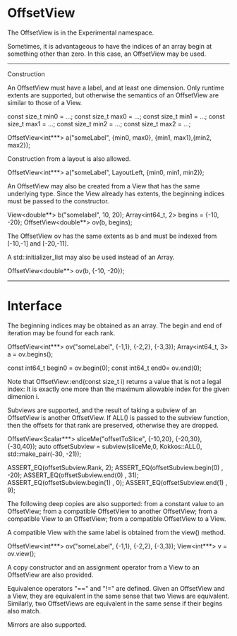 # OffsetView

The OffsetView is in the Experimental namespace.

Sometimes, it is advantageous to have the indices of an array begin at something other than zero.  In this case, an OffsetView may be used.

----------
Construction

An OffsetView must have a label, and at least one dimension.  Only runtime extents are supported, but otherwise the semantics of an OffsetView are similar to those of a View.  

const size_t min0 = ...; 
const size_t max0 = ...; 
const size_t min1 = ...; 
const size_t max1 = ...; 
const size_t min2 = ...; 
const size_t max2 = ...; 

OffsetView<int***> a("someLabel", {min0, max0}, {min1, max1},{min2, max2});

Construction from a layout is also allowed.  

OffsetView<int***> a("someLabel", LayoutLeft, {min0, min1, min2});

An OffsetView may also be created from a View that has the same underlying type.  Since the View already has extents, the beginning indices must be passed to the constructor.  

View<double**> b("somelabel", 10, 20);
Array<int64_t, 2> begins = {-10, -20};
OffsetView<double**> ov(b, begins);

The OffsetView ov has the same extents as b and must be indexed from [-10,-1] and [-20,-11].  

A std::initializer_list may also be used instead of an Array.

OffsetView<double**> ov(b, {-10, -20});

---------
# Interface

The beginning indices may be obtained as an array. The begin and end of iteration may be found for each rank.

OffsetView<int***> ov("someLabel", {-1,1}, {-2,2}, {-3,3});
 Array<int64_t, 3> a = ov.begins();

const int64_t begin0 = ov.begin(0);
const int64_t end0= ov.end(0);

Note that OffsetView::end(const size_t i) returns a value that is not a legal index:  It is exactly one more than the maximum allowable index for the given dimenion i.

Subviews are supported, and the result of taking a subview of an OffsetView is another OffsetView.  If ALL() is passed to the subview  function, then the offsets for that rank are preserved, otherwise they are dropped.

OffsetView<Scalar***> sliceMe("offsetToSlice", {-10,20}, {-20,30}, {-30,40});
auto offsetSubview = subview(sliceMe,0, Kokkos::ALL(), std::make_pair(-30, -21));
 
ASSERT_EQ(offsetSubview.Rank, 2);
ASSERT_EQ(offsetSubview.begin(0) , -20);
ASSERT_EQ(offsetSubview.end(0) , 31);
ASSERT_EQ(offsetSubview.begin(1) , 0);
ASSERT_EQ(offsetSubview.end(1) , 9);

The following deep copies are also supported: from a constant value to an OffsetView; from a compatible OffsetView to another OffsetView; from a compatible View to an OffsetView; from a compatible OffsetView to a View.

A compatible View with the same label is obtained from the view() method.

OffsetView<int***> ov("someLabel", {-1,1}, {-2,2}, {-3,3});
 View<int***> v = ov.view();

A copy constructor and an assignment operator from a View to an OffsetView are also provided.

Equivalence operators "==" and "!=" are defined.  Given an OffsetView and a View, they are equivalent in the same sense that two Views are equivalent.  Similarly, two OffsetViews are equivalent in the same sense if their begins also match.

Mirrors are also supported.
